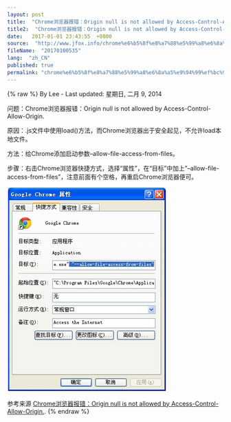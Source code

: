 ```yaml
---
layout: post
title:  "Chrome浏览器报错：Origin null is not allowed by Access-Control-Allow-Origin. 问题解决"
title2:  "Chrome浏览器报错：Origin null is not allowed by Access-Control-Allow-Origin. 问题解决"
date:   2017-01-01 23:43:55  +0800
source:  "http://www.jfox.info/chrome%e6%b5%8f%e8%a7%88%e5%99%a8%e6%8a%a5%e9%94%99%ef%bc%9aorigin-null-is-not-allowed-by-access-control-allow-origin-%e9%97%ae%e9%a2%98%e8%a7%a3%e5%86%b3.html"
fileName:  "20170100535"
lang:  "zh_CN"
published: true
permalink: "chrome%e6%b5%8f%e8%a7%88%e5%99%a8%e6%8a%a5%e9%94%99%ef%bc%9aorigin-null-is-not-allowed-by-access-control-allow-origin-%e9%97%ae%e9%a2%98%e8%a7%a3%e5%86%b3.html"
---
```

{% raw %}
By Lee - Last updated: 星期日, 二月 9, 2014

问题：Chrome浏览器报错：Origin null is not allowed by Access-Control-Allow-Origin.

原因：.js文件中使用load()方法，而Chrome浏览器出于安全起见，不允许load本地文件。

方法：给Chrome添加启动参数–allow-file-access-from-files。

步骤：右击Chrome浏览器快捷方式，选择“属性”，在“目标”中加上”–allow-file-access-from-files”，注意前面有个空格，再重启Chrome浏览器便可。

[![24200228-7bb6fd2d15344fc9b9d852cfcf7fd814](dc30aa8.jpg)](http://www.jfox.info/go.php?url=http://www.jfox.info/wp-content/uploads/2014/02/24200228-7bb6fd2d15344fc9b9d852cfcf7fd814.jpg)

参考来源 [Chrome浏览器报错：Origin null is not allowed by Access-Control-Allow-Origin.](http://www.jfox.info/go.php?url=http://www.jfox.info/url.php?url=http%3A%2F%2Fwww.cnblogs.com%2Filovews%2Fp%2F3386727.html).
{% endraw %}